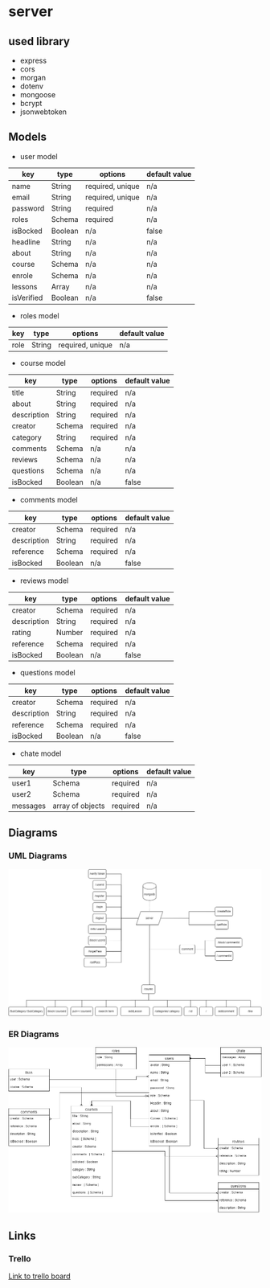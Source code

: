 # server

## used library

- express
- cors
- morgan
- dotenv
- mongoose
- bcrypt
- jsonwebtoken

## Models

- user model

| key        | type            | options          | default value |
| ---------- | --------------- | ---------------- | ------------- |
| name       | String          | required, unique | n/a           |
| email      | String          | required, unique | n/a           |
| password   | String          | required         | n/a           |
| roles      | Schema <roles>  | required         | n/a           |
| isBocked   | Boolean         | n/a              | false         |
| headline   | String          | n/a              | n/a           |
| about      | String          | n/a              | n/a           |
| course     | Schema <course> | n/a              | n/a           |
| enrole     | Schema <course> | n/a              | n/a           |
| lessons    | Array           | n/a              | n/a           |
| isVerified | Boolean         | n/a              | false         |

- roles model

| key  | type   | options          | default value |
| ---- | ------ | ---------------- | ------------- |
| role | String | required, unique | n/a           |

- course model

| key         | type              | options  | default value |
| ----------- | ----------------- | -------- | ------------- |
| title       | String            | required | n/a           |
| about       | String            | required | n/a           |
| description | String            | required | n/a           |
| creator     | Schema <user>     | required | n/a           |
| category    | String            | required | n/a           |
| comments    | Schema <comment>  | n/a      | n/a           |
| reviews     | Schema <review>   | n/a      | n/a           |
| questions   | Schema <question> | n/a      | n/a           |
| isBocked    | Boolean           | n/a      | false         |

- comments model

| key         | type            | options  | default value |
| ----------- | --------------- | -------- | ------------- |
| creator     | Schema <user>   | required | n/a           |
| description | String          | required | n/a           |
| reference   | Schema <course> | required | n/a           |
| isBocked    | Boolean         | n/a      | false         |

- reviews model

| key         | type            | options  | default value |
| ----------- | --------------- | -------- | ------------- |
| creator     | Schema <user>   | required | n/a           |
| description | String          | required | n/a           |
| rating      | Number          | required | n/a           |
| reference   | Schema <course> | required | n/a           |
| isBocked    | Boolean         | n/a      | false         |

- questions model

| key         | type            | options  | default value |
| ----------- | --------------- | -------- | ------------- |
| creator     | Schema <user>   | required | n/a           |
| description | String          | required | n/a           |
| reference   | Schema <course> | required | n/a           |
| isBocked    | Boolean         | n/a      | false         |

- chate model

| key      | type             | options  | default value |
| -------- | ---------------- | -------- | ------------- |
| user1    | Schema <user>    | required | n/a           |
| user2    | Schema <user>    | required | n/a           |
| messages | array of objects | required | n/a           |

## Diagrams

### UML Diagrams

 <img src="./server-UML.drawio.png" alt="UML Diagram" />

### ER Diagrams

 <img src="./ER-digram.drawio.png" alt="ER Diagram" />

## Links

### Trello

[Link to trello board](https://trello.com/mbprojectmohammedalmuziny)
